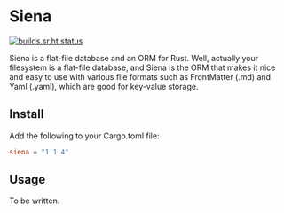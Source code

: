 # Siena

[![builds.sr.ht status](https://builds.sr.ht/~asko/siena/commits/master/tests.yml.svg)](https://builds.sr.ht/~asko/siena/commits/master/tests.yml?)

Siena is a flat-file database and an ORM for Rust. Well, actually your filesystem is a flat-file database, and Siena is the ORM that makes it nice and easy to use with various file formats such as FrontMatter (.md) and Yaml (.yaml), which are good for key-value storage.

## Install

Add the following to your Cargo.toml file:
```TOML
siena = "1.1.4"
```

## Usage

To be written.